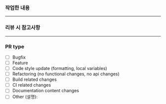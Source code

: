 ### 작업한 내용

---

### 리뷰 시 참고사항

---

### PR type

-   [ ] Bugfix
-   [ ] Feature
-   [ ] Code style update (formatting, local variables)
-   [ ] Refactoring (no functional changes, no api changes)
-   [ ] Build related changes
-   [ ] CI related changes
-   [ ] Documentation content changes
-   [ ] Other (설명):
